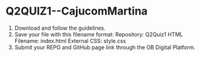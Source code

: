 # Q2QUIZ1--CajucomMartina
1. Download and follow the guidelines.
2. Save your file with this filename format:
      Repository: Q2Quiz1
      HTML Filename: index.html
      External CSS: style.css
3. Submit your REPO and GitHub page link through the OB Digital Platform.

